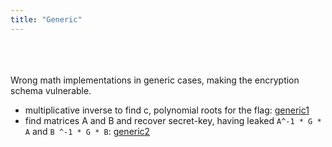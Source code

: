 ```yaml
---
title: "Generic"
---
```

<br></br>  
Wrong math implementations in generic cases, making the encryption schema vulnerable.

- multiplicative inverse to find c, polynomial roots for the flag: [generic1](generic1)
- find matrices A and B and recover secret-key, having leaked `A^-1 * G * A` and `B ^-1 * G * B`: [generic2](generic2)